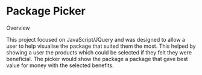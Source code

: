 # Package Picker

Overview

This project focused on JavaScript/JQuery and was designed to allow a user to help visualise the package that suited them the most.  This helped by showing a user the products which could be selected if they felt they were beneficial.  The picker would show the package a package that gave best value for money with the selected benefits. 
